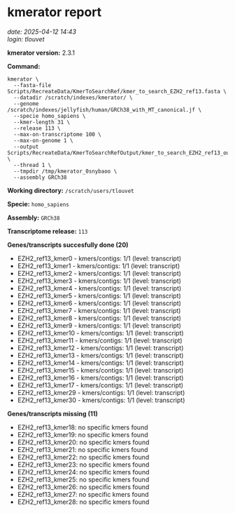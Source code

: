 # kmerator report
*date: 2025-04-12 14:43*  
*login: tlouvet*

**kmerator version:** 2.3.1

**Command:**

```
kmerator \
  --fasta-file Scripts/RecreateData/KmerToSearchRef/kmer_to_search_EZH2_ref13.fasta \
  --datadir /scratch/indexes/kmerator/ \
  --genome /scratch/indexes/jellyfish/human/GRCh38_with_MT_canonical.jf \
  --specie homo_sapiens \
  --kmer-length 31 \
  --release 113 \
  --max-on-transcriptome 100 \
  --max-on-genome 1 \
  --output Scripts/RecreateData/KmerToSearchRefOutput/kmer_to_search_EZH2_ref13_output \
  --thread 1 \
  --tmpdir /tmp/kmerator_0snybaoo \
  --assembly GRCh38
```

**Working directory:** `/scratch/users/tlouvet`

**Specie:** `homo_sapiens`

**Assembly:** `GRCh38`

**Transcriptome release:** `113`

**Genes/transcripts succesfully done (20)**

- EZH2_ref13_kmer0 - kmers/contigs: 1/1 (level: transcript)
- EZH2_ref13_kmer1 - kmers/contigs: 1/1 (level: transcript)
- EZH2_ref13_kmer2 - kmers/contigs: 1/1 (level: transcript)
- EZH2_ref13_kmer3 - kmers/contigs: 1/1 (level: transcript)
- EZH2_ref13_kmer4 - kmers/contigs: 1/1 (level: transcript)
- EZH2_ref13_kmer5 - kmers/contigs: 1/1 (level: transcript)
- EZH2_ref13_kmer6 - kmers/contigs: 1/1 (level: transcript)
- EZH2_ref13_kmer7 - kmers/contigs: 1/1 (level: transcript)
- EZH2_ref13_kmer8 - kmers/contigs: 1/1 (level: transcript)
- EZH2_ref13_kmer9 - kmers/contigs: 1/1 (level: transcript)
- EZH2_ref13_kmer10 - kmers/contigs: 1/1 (level: transcript)
- EZH2_ref13_kmer11 - kmers/contigs: 1/1 (level: transcript)
- EZH2_ref13_kmer12 - kmers/contigs: 1/1 (level: transcript)
- EZH2_ref13_kmer13 - kmers/contigs: 1/1 (level: transcript)
- EZH2_ref13_kmer14 - kmers/contigs: 1/1 (level: transcript)
- EZH2_ref13_kmer15 - kmers/contigs: 1/1 (level: transcript)
- EZH2_ref13_kmer16 - kmers/contigs: 1/1 (level: transcript)
- EZH2_ref13_kmer17 - kmers/contigs: 1/1 (level: transcript)
- EZH2_ref13_kmer29 - kmers/contigs: 1/1 (level: transcript)
- EZH2_ref13_kmer30 - kmers/contigs: 1/1 (level: transcript)


**Genes/transcripts missing (11)**

- EZH2_ref13_kmer18: no specific kmers found
- EZH2_ref13_kmer19: no specific kmers found
- EZH2_ref13_kmer20: no specific kmers found
- EZH2_ref13_kmer21: no specific kmers found
- EZH2_ref13_kmer22: no specific kmers found
- EZH2_ref13_kmer23: no specific kmers found
- EZH2_ref13_kmer24: no specific kmers found
- EZH2_ref13_kmer25: no specific kmers found
- EZH2_ref13_kmer26: no specific kmers found
- EZH2_ref13_kmer27: no specific kmers found
- EZH2_ref13_kmer28: no specific kmers found
